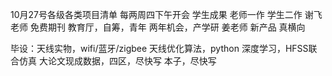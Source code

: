 10月27号各级各类项目清单
每两周四下午开会
学生成果 老师一作 学生二作
谢飞老师 免费期刊
教育厅，自筹，青年 两年机会，产学研
姜老师 新产品 真横向


毕设：天线实物，wifi/蓝牙/zigbee
天线优化算法，python 深度学习，HFSS联合仿真
大论文现成数据，四区，尽快写
本子，尽快写

